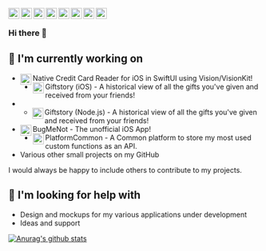 <br/>
<a href="https://www.linkedin.com/in/khalidasad/">
  <img align="left" alt="Linkedin" width="22px" src="https://cdn.jsdelivr.net/npm/simple-icons@v3/icons/linkedin.svg" />
</a>
<a href="https://medium.com/@khalidasad93/">
  <img align="left" alt="Medium" width="22px" src="https://cdn.jsdelivr.net/npm/simple-icons@v3/icons/medium.svg" />
</a>
<a href="https://leetcode.com/xeroy/">
  <img align="left" alt="Leetcode" width="22px" src="https://cdn.jsdelivr.net/npm/simple-icons@v3/icons/leetcode.svg" />
</a>
<a href="https://twitter.com/xeroyzenith">
  <img align="left" alt="Hemant Joshi| Twitter" width="22px" src="https://cdn.jsdelivr.net/npm/simple-icons@v3/icons/twitter.svg" />
</a>
<a href="https://www.instagram.com/khalidasad.png/">
  <img align="left" alt="Instagram" width="22px" src="https://cdn.jsdelivr.net/npm/simple-icons@v3/icons/instagram.svg" />
</a>
<a href="https://www.reddit.com/user/xeroyzenith/">
  <img align="left" alt=" Reddit" width="22px" src="https://cdn.jsdelivr.net/npm/simple-icons@v3/icons/reddit.svg" />
</a>
<a href="https://steamcommunity.com/id/xeroyzenith">
  <img align="left" alt="Steam" width="22px" src="https://cdn.jsdelivr.net/npm/simple-icons@v3/icons/steam.svg" />
</a>
<a href="https://open.spotify.com/user/12164794173?si=XcSQ-vVERXG-kxPe5eKufg">
  <img align="left" alt="Spotify" width="22px" src="https://cdn.jsdelivr.net/npm/simple-icons@v3/icons/spotify.svg" />
</a>
<br>

### Hi there 👋

## 🔭 I'm currently working on
- <a href="https://github.com/khalid-asad/card-reader-ios"><img align="left" alt="Card Reader" width="22px" src="https://cdn.jsdelivr.net/npm/simple-icons@v3/icons/swift.svg"/></a> Native Credit Card Reader for iOS in SwiftUI using Vision/VisionKit!
- <a href="https://github.com/khalid-asad/giftstory-ios"><img align="left" alt="Giftstory (iOS)" width="22px" src="https://cdn.jsdelivr.net/npm/simple-icons@v3/icons/swift.svg"/></a> Giftstory (iOS) - A historical view of all the gifts you've given and received from your friends!
- - <a href="https://github.com/khalid-asad/giftstory-api-js"><img align="left" alt="Giftstory (Backend Node.js)" width="22px" src="https://cdn.jsdelivr.net/npm/simple-icons@v3/icons/swift.svg"/></a> Giftstory (Node.js) - A historical view of all the gifts you've given and received from your friends!
- <a href="https://github.com/khalid-asad/bug-me-not-ios"><img align="left" alt="BugMeNot" width="22px" src="https://cdn.jsdelivr.net/npm/simple-icons@v3/icons/swift.svg"/></a> BugMeNot - The unofficial iOS App!
- <a href="https://github.com/khalid-asad/PlatformCommon"><img align="left" alt="Platform Common" width="22px" src="https://cdn.jsdelivr.net/npm/simple-icons@v3/icons/swift.svg"/></a> PlatformCommon - A Common platform to store my most used custom functions as an API.
- Various other small projects on my GitHub

I would always be happy to include others to contribute to my projects.

## 🤔 I'm looking for help with
- Design and mockups for my various applications under development
- Ideas and support

[![Anurag's github stats](https://github-readme-stats.vercel.app/api?username=khalid-asad&hide=["issues"])](https://github.com/anuraghazra/github-readme-stats)

<!--
**khalid-asad/khalid-asad** is a ✨ _special_ ✨ repository because its `README.md` (this file) appears on your GitHub profile.

Here are some ideas to get you started:

- 🔭 I’m currently working on ...
- 🌱 I’m currently learning ...
- 👯 I’m looking to collaborate on ...
- 🤔 I’m looking for help with ...
- 💬 Ask me about ...
- 📫 How to reach me: ...
- 😄 Pronouns: ...
- ⚡ Fun fact: ...
-->
